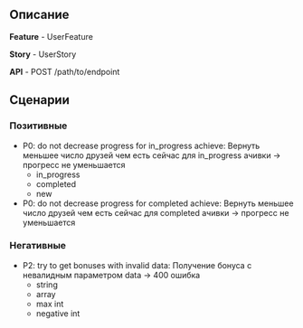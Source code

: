 ## Описание

**Feature** - UserFeature

**Story** - UserStory

**API** - POST /path/to/endpoint

## Сценарии

### Позитивные
- P0: do not decrease progress for in_progress achieve: Вернуть меньшее число друзей чем есть сейчас для in_progress ачивки -> прогресс не уменьшается
    * in_progress
    * completed
    * new
- P0: do not decrease progress for completed achieve: Вернуть меньшее число друзей чем есть сейчас для completed ачивки -> прогресс не уменьшается

### Негативные
- P2: try to get bonuses with invalid data: Получение бонуса с невалидным параметром data -> 400 ошибка
    * string
    * array
    * max int
    * negative int
